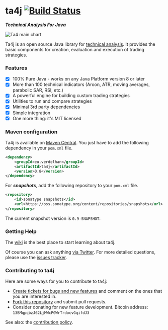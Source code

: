# ta4j [![Build Status](https://travis-ci.org/mdeverdelhan/ta4j.png?branch=master)](https://travis-ci.org/mdeverdelhan/ta4j)

***Technical Analysis For Java***

![Ta4 main chart](https://raw.githubusercontent.com/wiki/mdeverdelhan/ta4j/img/ta4j_main_chart.png)

Ta4j is an open source Java library for [technical analysis](http://en.wikipedia.org/wiki/Technical_analysis). It provides the basic components for creation, evaluation and execution of trading strategies.

### Features

 * [x] 100% Pure Java - works on any Java Platform version 8 or later
 * [x] More than 100 technical indicators (Aroon, ATR, moving averages, parabolic SAR, RSI, etc.)
 * [x] A powerful engine for building custom trading strategies
 * [x] Utilities to run and compare strategies
 * [x] Minimal 3rd party dependencies
 * [x] Simple integration
 * [x] One more thing: it's MIT licensed

### Maven configuration

Ta4j is available on [Maven Central](http://search.maven.org/#search|ga|1|a%3A%22ta4j%22). You just have to add the following dependency in your `pom.xml` file.

```xml
<dependency>
    <groupId>eu.verdelhan</groupId>
    <artifactId>ta4j</artifactId>
    <version>0.8</version>
</dependency>
```

For ***snapshots***, add the following repository to your `pom.xml` file.
```xml
<repository>
    <id>sonatype snapshots</id>
    <url>https://oss.sonatype.org/content/repositories/snapshots</url>
</repository>
```
The current snapshot version is `0.9-SNAPSHOT`.


### Getting Help

The [wiki](https://github.com/mdeverdelhan/ta4j/wiki) is the best place to start learning about ta4j.

Of course you can ask anything [via Twitter](http://twitter.com/MarcdeVerdelhan). For more detailed questions, please use the [issues tracker](http://github.com/mdeverdelhan/ta4j/issues).

### Contributing to ta4j

Here are some ways for you to contribute to ta4j:

  * [Create tickets for bugs and new features](http://github.com/mdeverdelhan/ta4j/issues) and comment on the ones that you are interested in.
  * [Fork this repository](http://help.github.com/forking/) and submit pull requests.
  * Consider donating for new feature development. Bitcoin address: `13BMqpqbzJ62LjMWcPGWrTrdocvGqifdJ3`

See also: the [contribution policy](.github/CONTRIBUTING.md).
